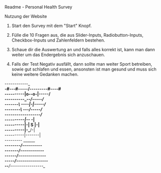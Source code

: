 Readme - Personal Health Survey

Nutzung der Website

1. Start den Survey mit dem "Start" Knopf.

2. Fülle die 10 Fragen aus, die aus Slider-Inputs, Radiobutton-Inputs, Checkbox-Inputs und Zahlenfeldern bestehen.

3. Schaue dir die Auswertung an und falls alles korrekt ist, kann man dann weiter um das Endergebnis sich anzuschauen.

4. Falls der Test Negativ ausfällt, dann sollte man weiter Sport betreiben, sowie gut schlafen und essen, ansonsten
    ist man gesund und muss sich keine weitere Gedanken machen.


------------_____<br>
-#---#-----/-----\----#----#<br>
-----\-----|o--o-|-----/<br>
------\----\_--_/-----/<br>
-------\ ----|-|-----/<br>
--------\ ---/-\----/<br>
---------\---------/<br>
----------|--___ -|<br>
----------|-| S |-|<br>
----------|-\___/-|<br>
----------|-------|<br>
--------- _________<br>
--------/---------\-<br>
-------/-----------\-<br>
------/-------------\-<br>
-----/---------------\-<br>
--__/-----------------\__